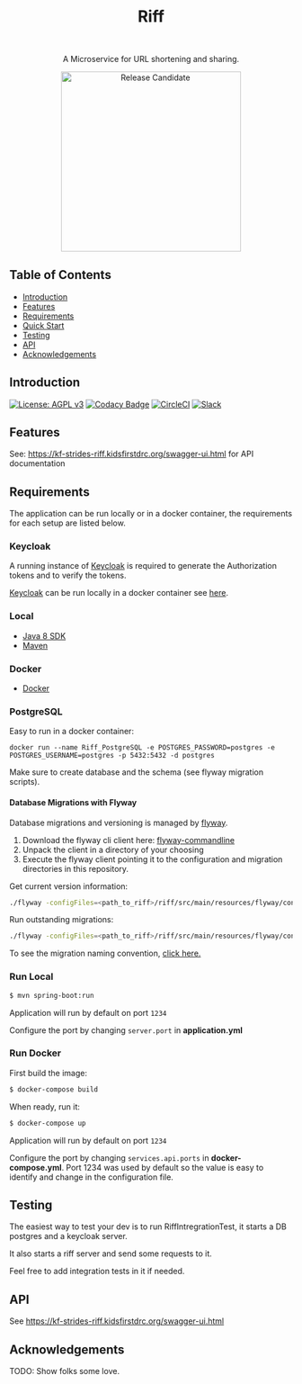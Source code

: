 <h1 align="center"> Riff </h1> <br>

<p align="center">
  A Microservice for URL shortening and sharing.
</p>

<p align="center"><img alt="Release Candidate" title="Release Candidate" src="http://www.overture.bio/img/progress-horizontal-RC.svg" width="320" /></p>

## Table of Contents

- [Introduction](#introduction)
- [Features](#features)
- [Requirements](#requirements)
- [Quick Start](#quick-start)
- [Testing](#testing)
- [API](#requirements)
- [Acknowledgements](#acknowledgements)

## Introduction

[![License: AGPL v3](https://img.shields.io/badge/License-AGPL%20v3-blue.svg)](https://www.gnu.org/licenses/agpl-3.0)
[![Codacy Badge](https://api.codacy.com/project/badge/Grade/75b155fe7c4846408c57d20431f57e19)](https://www.codacy.com/app/overture-stack/riff?utm_source=github.com&utm_medium=referral&utm_content=overture-stack/riff&utm_campaign=Badge_Grade)
[![CircleCI](https://circleci.com/gh/overture-stack/riff.svg?style=svg)](https://circleci.com/gh/overture-stack/riff)
[![Slack](http://slack.overture.bio/badge.svg)](http://slack.overture.bio)


## Features

See: https://kf-strides-riff.kidsfirstdrc.org/swagger-ui.html for API documentation

## Requirements

The application can be run locally or in a docker container, the requirements for each setup are listed below.

### Keycloak

A running instance of [Keycloak](https://www.keycloak.org/) is required to generate the Authorization tokens and to verify the tokens.

[Keycloak](https://www.keycloak.org/) can be run locally in a docker container see [here](https://www.keycloak.org/getting-started/getting-started-docker).

### Local

- [Java 8 SDK](http://www.oracle.com/technetwork/java/javase/downloads/jdk8-downloads-2133151.html)
- [Maven](https://maven.apache.org/download.cgi)

### Docker

- [Docker](https://www.docker.com/get-docker)

### PostgreSQL

Easy to run in a docker container: 
  
`docker run --name Riff_PostgreSQL -e POSTGRES_PASSWORD=postgres -e POSTGRES_USERNAME=postgres -p 5432:5432 -d postgres`

Make sure to create database and the schema (see flyway migration scripts).

#### Database Migrations with Flyway

Database migrations and versioning is managed by [flyway](https://flywaydb.org/).

1. Download the flyway cli client here: [flyway-commandline](https://flywaydb.org/download/community)
2. Unpack the client in a directory of your choosing
3. Execute the flyway client pointing it to the configuration and migration directories in this repository.

Get current version information:

```bash
./flyway -configFiles=<path_to_riff>/riff/src/main/resources/flyway/conf/flyway.conf -locations=filesystem:<path_to_riff>/riff/src/main/resources/flyway/sql info
```

Run outstanding migrations:

```bash
./flyway -configFiles=<path_to_riff>/riff/src/main/resources/flyway/conf/flyway.conf -locations=filesystem:<path_to_riff>/riff/src/main/resources/flyway/sql migrate
```

To see the migration naming convention, [click here.](https://flywaydb.org/documentation/migrations#naming)

### Run Local

```bash
$ mvn spring-boot:run
```

Application will run by default on port `1234`

Configure the port by changing `server.port` in **application.yml**

### Run Docker

First build the image:

```bash
$ docker-compose build
```

When ready, run it:

```bash
$ docker-compose up
```

Application will run by default on port `1234`

Configure the port by changing `services.api.ports` in **docker-compose.yml**. Port 1234 was used by default so the value is easy to identify and change in the configuration file.

## Testing

The easiest way to test your dev is to run RiffIntregrationTest, it starts a DB postgres and a keycloak server. 

It also starts a riff server and send some requests to it.

Feel free to add integration tests in it if needed.

## API

See https://kf-strides-riff.kidsfirstdrc.org/swagger-ui.html

## Acknowledgements

TODO: Show folks some love.
